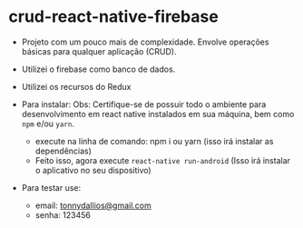 # crud-react-native-firebase

- Projeto com um pouco mais de complexidade. Envolve operações básicas para qualquer aplicação (CRUD).
- Utilizei o firebase como banco de dados.
- Utilizei os recursos do Redux

- Para instalar:
Obs: Certifique-se de possuir todo o ambiente para desenvolvimento em react native instalados em sua máquina, bem como ```npm``` e/ou ```yarn```.
    - execute na linha de comando: npm i ou yarn (isso irá instalar as dependências)
    - Feito isso, agora execute ``` react-native run-android ``` (Isso irá instalar o aplicativo no seu dispositivo)

- Para testar use:
    - email: tonnydallios@gmail.com
    - senha: 123456
